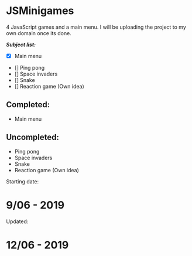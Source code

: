 # JSMinigames
4 JavaScript games and a main menu.
I will be uploading the project to my own domain once its done.

**_Subject list:_**

- [x] Main menu
- [] Ping pong
- [] Space invaders
- [] Snake
- [] Reaction game (Own idea)

## Completed:
- Main menu


## Uncompleted:
- Ping pong
- Space invaders
- Snake
- Reaction game (Own idea)


Starting date:

# 9/06 - 2019

Updated:

# 12/06 - 2019
